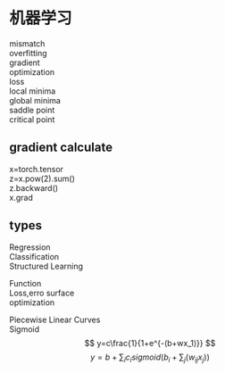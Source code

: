 # 机器学习
 mismatch  
 overfitting  
 gradient  
 optimization  
 loss  
 local minima  
 global minima  
 saddle point  
 critical point  
 
 ## gradient calculate
 x=torch.tensor  
 z=x.pow(2).sum()  
 z.backward()  
 x.grad  

 ## types
 Regression  
 Classification  
 Structured Learning
 
Function  
Loss,erro surface  
optimization  

Piecewise Linear Curves  
Sigmoid  
$$
y=c\frac{1}{1+e^{-(b+wx_1)}}
$$
$$
y=b+\sum_i c_isigmoid(b_i+\sum_j(w_{ij}x_j))
$$
